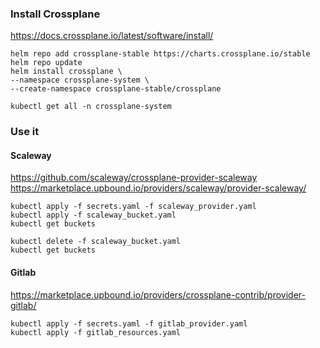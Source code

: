 ### Install Crossplane
https://docs.crossplane.io/latest/software/install/

```
helm repo add crossplane-stable https://charts.crossplane.io/stable
helm repo update
helm install crossplane \
--namespace crossplane-system \
--create-namespace crossplane-stable/crossplane

kubectl get all -n crossplane-system
```
### Use it
#### Scaleway
https://github.com/scaleway/crossplane-provider-scaleway
https://marketplace.upbound.io/providers/scaleway/provider-scaleway/
```
kubectl apply -f secrets.yaml -f scaleway_provider.yaml
kubectl apply -f scaleway_bucket.yaml
kubectl get buckets

kubectl delete -f scaleway_bucket.yaml
kubectl get buckets
```
#### Gitlab
https://marketplace.upbound.io/providers/crossplane-contrib/provider-gitlab/
```
kubectl apply -f secrets.yaml -f gitlab_provider.yaml
kubectl apply -f gitlab_resources.yaml
```
